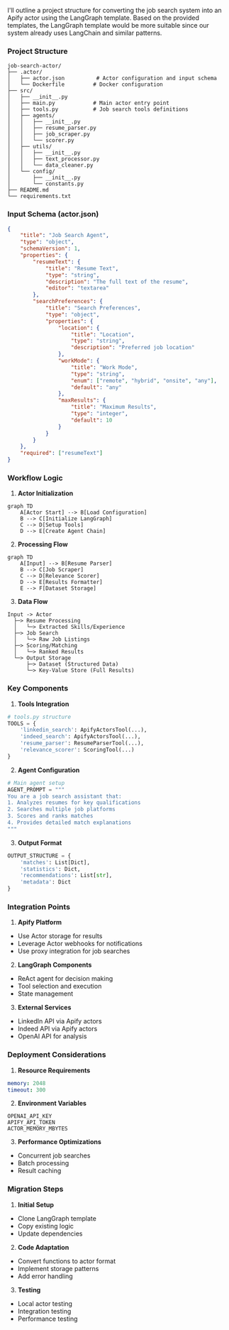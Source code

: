 I'll outline a project structure for converting the job search system into an Apify actor using the LangGraph template. Based on the provided templates, the LangGraph template would be more suitable since our system already uses LangChain and similar patterns.

### Project Structure
```
job-search-actor/
├── .actor/
│   ├── actor.json          # Actor configuration and input schema
│   └── Dockerfile         # Docker configuration
├── src/
│   ├── __init__.py
│   ├── main.py            # Main actor entry point
│   ├── tools.py           # Job search tools definitions
│   ├── agents/
│   │   ├── __init__.py
│   │   ├── resume_parser.py
│   │   ├── job_scraper.py
│   │   └── scorer.py
│   ├── utils/
│   │   ├── __init__.py
│   │   ├── text_processor.py
│   │   └── data_cleaner.py
│   └── config/
│       ├── __init__.py
│       └── constants.py
├── README.md
└── requirements.txt
```

### Input Schema (actor.json)
```json
{
    "title": "Job Search Agent",
    "type": "object",
    "schemaVersion": 1,
    "properties": {
        "resumeText": {
            "title": "Resume Text",
            "type": "string",
            "description": "The full text of the resume",
            "editor": "textarea"
        },
        "searchPreferences": {
            "title": "Search Preferences",
            "type": "object",
            "properties": {
                "location": {
                    "title": "Location",
                    "type": "string",
                    "description": "Preferred job location"
                },
                "workMode": {
                    "title": "Work Mode",
                    "type": "string",
                    "enum": ["remote", "hybrid", "onsite", "any"],
                    "default": "any"
                },
                "maxResults": {
                    "title": "Maximum Results",
                    "type": "integer",
                    "default": 10
                }
            }
        }
    },
    "required": ["resumeText"]
}
```

### Workflow Logic

1. **Actor Initialization**
```mermaid
graph TD
    A[Actor Start] --> B[Load Configuration]
    B --> C[Initialize LangGraph]
    C --> D[Setup Tools]
    D --> E[Create Agent Chain]
```

2. **Processing Flow**
```mermaid
graph TD
    A[Input] --> B[Resume Parser]
    B --> C[Job Scraper]
    C --> D[Relevance Scorer]
    D --> E[Results Formatter]
    E --> F[Dataset Storage]
```

3. **Data Flow**
```
Input -> Actor
  ├─> Resume Processing
  │   └─> Extracted Skills/Experience
  ├─> Job Search
  │   └─> Raw Job Listings
  ├─> Scoring/Matching
  │   └─> Ranked Results
  └─> Output Storage
      ├─> Dataset (Structured Data)
      └─> Key-Value Store (Full Results)
```

### Key Components

1. **Tools Integration**
```python
# tools.py structure
TOOLS = {
    'linkedin_search': ApifyActorsTool(...),
    'indeed_search': ApifyActorsTool(...),
    'resume_parser': ResumeParserTool(...),
    'relevance_scorer': ScoringTool(...)
}
```

2. **Agent Configuration**
```python
# Main agent setup
AGENT_PROMPT = """
You are a job search assistant that:
1. Analyzes resumes for key qualifications
2. Searches multiple job platforms
3. Scores and ranks matches
4. Provides detailed match explanations
"""
```

3. **Output Format**
```python
OUTPUT_STRUCTURE = {
    'matches': List[Dict],
    'statistics': Dict,
    'recommendations': List[str],
    'metadata': Dict
}
```

### Integration Points

1. **Apify Platform**
- Use Actor storage for results
- Leverage Actor webhooks for notifications
- Use proxy integration for job searches

2. **LangGraph Components**
- ReAct agent for decision making
- Tool selection and execution
- State management

3. **External Services**
- LinkedIn API via Apify actors
- Indeed API via Apify actors
- OpenAI API for analysis

### Deployment Considerations

1. **Resource Requirements**
```yaml
memory: 2048
timeout: 300
```

2. **Environment Variables**
```
OPENAI_API_KEY
APIFY_API_TOKEN
ACTOR_MEMORY_MBYTES
```

3. **Performance Optimizations**
- Concurrent job searches
- Batch processing
- Result caching

### Migration Steps

1. **Initial Setup**
- Clone LangGraph template
- Copy existing logic
- Update dependencies

2. **Code Adaptation**
- Convert functions to actor format
- Implement storage patterns
- Add error handling

3. **Testing**
- Local actor testing
- Integration testing
- Performance testing


